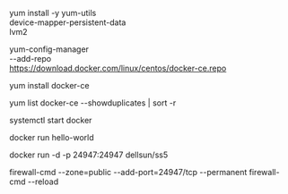 yum install -y yum-utils \
    device-mapper-persistent-data \
    lvm2

yum-config-manager \
    --add-repo \
    https://download.docker.com/linux/centos/docker-ce.repo

yum install docker-ce

yum list docker-ce --showduplicates | sort -r

systemctl start docker

docker run hello-world


docker run -d -p 24947:24947 dellsun/ss5

firewall-cmd --zone=public --add-port=24947/tcp --permanent
firewall-cmd --reload